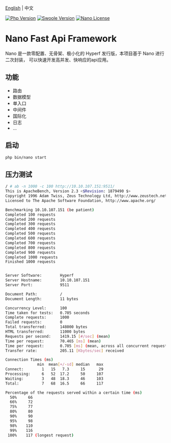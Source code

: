 [English](./README.md) | 中文

<p align="left">
  <a href="https://secure.php.net/"><img src="https://img.shields.io/badge/php-%3E=7.3-brightgreen.svg?maxAge=2592000" alt="Php Version"></a>
  <a href="https://github.com/swoole/swoole-src"><img src="https://img.shields.io/badge/swoole-%3E=4.5-brightgreen.svg?maxAge=2592000" alt="Swoole Version"></a>
  <a href="https://github.com/hyperf/nano/blob/master/LICENSE"><img src="https://img.shields.io/github/license/hyperf/nano.svg?maxAge=2592000" alt="Nano License"></a>
</p>

# Nano Fast Api Framework

Nano 是一款零配置、无骨架、极小化的 Hyperf 发行版，本项目基于 Nano 进行二次封装， 可以快速开发高并发、快响应的api应用。   

## 功能

* 路由
* 数据模型
* 单入口
* 中间件
* 国际化
* 日志
* ...

## 启动

```bash
php bin/nano start
```

## 压力测试

```bash
/ # ab -n 1000 -c 100 http://10.10.107.151:9511/
This is ApacheBench, Version 2.3 <$Revision: 1879490 $>
Copyright 1996 Adam Twiss, Zeus Technology Ltd, http://www.zeustech.net/
Licensed to The Apache Software Foundation, http://www.apache.org/

Benchmarking 10.10.107.151 (be patient)
Completed 100 requests
Completed 200 requests
Completed 300 requests
Completed 400 requests
Completed 500 requests
Completed 600 requests
Completed 700 requests
Completed 800 requests
Completed 900 requests
Completed 1000 requests
Finished 1000 requests


Server Software:        Hyperf
Server Hostname:        10.10.107.151
Server Port:            9511

Document Path:          /
Document Length:        11 bytes

Concurrency Level:      100
Time taken for tests:   0.705 seconds
Complete requests:      1000
Failed requests:        0
Total transferred:      148000 bytes
HTML transferred:       11000 bytes
Requests per second:    1419.15 [#/sec] (mean)
Time per request:       70.465 [ms] (mean)
Time per request:       0.705 [ms] (mean, across all concurrent requests)
Transfer rate:          205.11 [Kbytes/sec] received

Connection Times (ms)
              min  mean[+/-sd] median   max
Connect:        1   15   7.3     15      29
Processing:     6   52  17.2     50     107
Waiting:        3   48  18.3     46     103
Total:          7   68  16.5     66     117

Percentage of the requests served within a certain time (ms)
  50%     66
  66%     72
  75%     77
  80%     80
  90%     90
  95%     98
  98%    110
  99%    116
 100%    117 (longest request)
```
